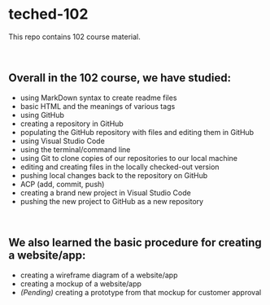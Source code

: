 # teched-102
This repo contains 102 course material.

<br>

## Overall in the 102 course, we have studied:

- using MarkDown syntax to create readme files
- basic HTML and the meanings of various tags
- using GitHub
- creating a repository in GitHub
- populating the GitHub repository with files and editing them in GitHub
- using Visual Studio Code
- using the terminal/command line
- using Git to clone copies of our repositories to our local machine
- editing and creating files in the locally checked-out version
- pushing local changes back to the repository on GitHub
- ACP (add, commit, push)
- creating a brand new project in Visual Studio Code
- pushing the new project to GitHub as a new repository

<br>

## We also learned the basic procedure for creating a website/app:
- creating a wireframe diagram of a website/app
- creating a mockup of a website/app
- *(Pending)* creating a prototype from that mockup for customer approval